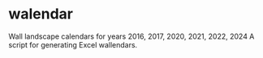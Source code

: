 # walendar
Wall landscape calendars for years 2016, 2017, 2020, 2021, 2022, 2024
A script for generating Excel wallendars.
